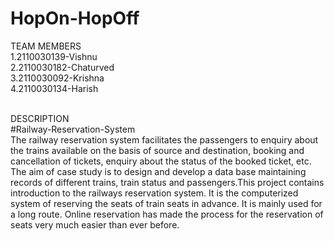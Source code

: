 # HopOn-HopOff

TEAM MEMBERS<br />
1.2110030139-Vishnu<br />
2.2110030182-Chaturved<br />
3.2110030092-Krishna<br />
4.2110030134-Harish<br /><br />

DESCRIPTION<br />
#Railway-Reservation-System<br />
The railway reservation system facilitates the passengers to enquiry about the trains available on the basis of source and destination, booking and cancellation of tickets, enquiry about the status of the booked ticket, etc.
The aim of case study is to design and develop a data base maintaining records of different trains, train status and passengers.This project contains introduction to the railways reservation system. It is the computerized system of reserving the seats of train seats in advance. It is mainly used for a long route. Online reservation has made the process for the reservation of seats very much easier than ever before.
